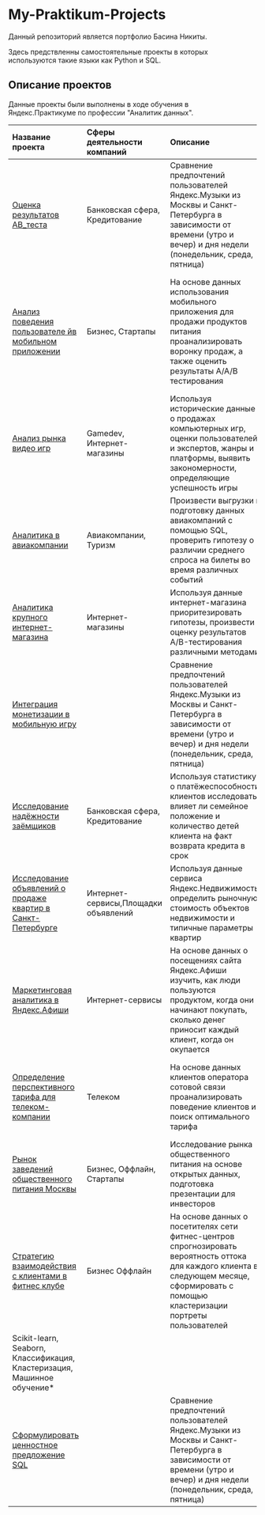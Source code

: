 # My-Praktikum-Projects

Данный репозиторий является портфолио Басина Никиты. 

Здесь предствленны самостоятельные проекты в которых используются такие языки как Python и SQL.

## Описание проектов

Данные проекты были выполнены в ходе обучения в Яндекс.Практикуме по профессии "Аналитик данных".

| Название проекта |Сферы деятельности компаний| Описание | Используемые библиотеки и навыки | 
| :---------------------- | :---------------------- | :---------------------- | :---------------------- |
| [Oценкa результатов AB_теста](review_of_ab_test) |Банковская сфера, Кредитование| Сравнение предпочтений пользователей Яндекс.Музыки из Москвы и Санкт-Петербурга в зависимости от времени (утро и вечер) и дня недели (понедельник, среда, пятница)| *pandas* |
| [Анализ поведения пользователе йв мобильном приложении](analysis_users_mobile_app) |Бизнес, Стартапы| На основе данных использования мобильного приложения для продажи продуктов питания проанализировать воронку продаж, а также оценить результаты A/A/B тестирования | *A/B-тестирование, Matplotlib, Pandas, Plotly, Python, Seaborn, Визуализация данных, Проверка статистических гипотез, Продуктовые метрики, Событийная аналитика* |
| [Анализ рынка видео игр](vgame_market) |Gamedev, Интернет-магазины | Используя исторические данные о продажах компьютерных игр, оценки пользователей и экспертов, жанры и платформы, выявить закономерности, определяющие успешность игры | *Matplotlib NumPy Pandas*, *Python*, *Исследовательский анализ данных*, *Описательная статистика*, *Предобработка данных*, *Проверка статистических гипотез* |
| [Аналитика в авиакомпании](analytics_in_airline) |Авиакомпании, Туризм| Произвести выгрузки и подготовку данных авиакомпаний с помощью SQL, проверить гипотезу о различии среднего спроса на билеты во время различных событий| *Matplotlib*, *Pandas*, *Python*, *SQL*, *SciPy*, *Проверка статистических гипотез* |
| [Аналитика крупного интернет-магазина](analytics_of_ecom) |Интернет-магазины| Используя данные интернет-магазина приоритезировать гипотезы, произвести оценку результатов A/B-тестирования различными методами | *A/B-тестирование, Matplotlib, Pandas, Python, SciPy, Проверка статистических гипотез* |
| [Интеграция монетизации в мобильную игру](monetization_of_the_game) || Сравнение предпочтений пользователей Яндекс.Музыки из Москвы и Санкт-Петербурга в зависимости от времени (утро и вечер) и дня недели (понедельник, среда, пятница)| *pandas* |
| [Исследование надёжности заёмщиков](credibility_of_borrowers) |Банковская сфера, Кредитование| Используя статистику о платёжеспособности клиентов исследовать влияет ли семейное положение и количество детей клиента на факт возврата кредита в срок| *Pandas*, *PyMystem3*, *Python*, *Лемматизация*, *Предобработка данных*|
| [Исследование объявлений о продаже квартир в Санкт-Петербурге](sale_of_flats_spb) |Интернет-сервисы,Площадки объявлений| Используя данные сервиса Яндекс.Недвижимость, определить рыночную стоимость объектов недвижимости и типичные параметры квартир| *Matplotlib*, *Pandas*, *Python*, *Визуализация данных*, *Исследовательский анализ данных*, *Предобработка данных* |
| [Маркетинговая аналитика в Яндекс.Афиши](marketing_in_yandex_afisha) |Интернет-сервисы| На основе данных о посещениях сайта Яндекс.Афиши изучить, как люди пользуются продуктом, когда они начинают покупать, сколько денег приносит каждый клиент, когда он окупается| *Matplotlib*, *Pandas*, *Python*, *Когортный анализ*, *Продуктовые метрики*, *Юнит-экономика* |
| [Определение перспективного тарифа для телеком-компании](tariff_for_telecoms) |Телеком| На основе данных клиентов оператора сотовой связи проанализировать поведение клиентов и поиск оптимального тарифа| *Matplotlib NumPy Pandas*, Python SciPy*, Описательная статистика*, *проверка статистических гипотез* |
| [Рынок заведений общественного питания Москвы](market_of_restaurants_msk) |Бизнес, Оффлайн, Стартапы| Исследование рынка общественного питания на основе открытых данных, подготовка презентации для инвесторов| *Pandas, Plotly, Python, Seaborn, Визуализация данных* |
| [Стратегию взаимодействия с клиентами в фитнес клубе](strategy_of_fitness_club) |Бизнес Оффлайн|На основе данных о посетителях сети фитнес-центров спрогнозировать вероятность оттока для каждого клиента в следующем месяце, сформировать с помощью кластеризации портреты пользователей| *Matplotlib, Pandas, Python,
Scikit-learn, Seaborn, Классификация, Кластеризация, Машинное обучение* |
| [Сформулировать ценностное предложение SQL](analysis_of_data_using_SQL) || Сравнение предпочтений пользователей Яндекс.Музыки из Москвы и Санкт-Петербурга в зависимости от времени (утро и вечер) и дня недели (понедельник, среда, пятница)| *pandas* |
